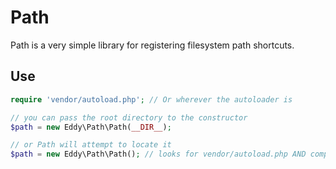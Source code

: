 # Path

Path is a very simple library for registering filesystem path shortcuts.

## Use

```php
require 'vendor/autoload.php'; // Or wherever the autoloader is

// you can pass the root directory to the constructor
$path = new Eddy\Path\Path(__DIR__);

// or Path will attempt to locate it
$path = new Eddy\Path\Path(); // looks for vendor/autoload.php AND composer.json

```
